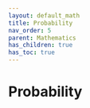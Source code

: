 ```yaml
---
layout: default_math
title: Probability
nav_order: 5
parent: Mathematics
has_children: true
has_toc: true
---
```


# Probability

